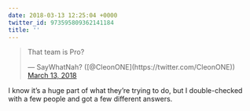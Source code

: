 ```yaml
---
date: 2018-03-13 12:25:04 +0000
twitter_id: 973595809362141184
title: ''
---
```


<blockquote class="twitter-tweet"><p lang="en" dir="ltr">That team is Pro?</p>&mdash; SayWhatNah? ([@CleonONE](https://twitter.com/CleonONE)) <a href="https://twitter.com/CleonONE/status/973586871656878081?ref_src=twsrc%5Etfw">March 13, 2018</a></blockquote>
<script async src="https://platform.twitter.com/widgets.js" charset="utf-8"></script>

I know it’s a huge part of what they’re trying to do, but I double-checked with a few people and got a few different answers.
